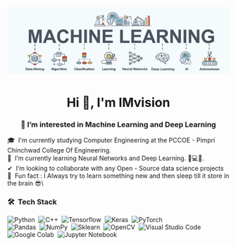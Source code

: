 <h1 align="center">
 <img src="https://github.com/IMvision12/IMvision12/blob/main/ml.jpg" />
</h1>
<h1 align="center">Hi 👋, I'm IMvision</h1>
<h3 align="center">👀 I’m interested in Machine Learning and Deep Learning</h3>

🎓 &nbsp;I'm currently studying Computer Engineering at the PCCOE - Pimpri Chinchwad College Of Engineering.\
🌱 &nbsp;I’m currently learning Neural Networks and Deep Learning. 🧠💻🤖.\
✔  &nbsp;I’m looking to collaborate with any Open - Source data science projects\
📄 &nbsp;Fun fact : I Always try to learn something new and then sleep till it store in the brain 😎\

### 🛠 &nbsp;Tech Stack
![Python](https://img.shields.io/badge/-Python-05122A?style=flat&logo=python)&nbsp;
![C++](https://img.shields.io/badge/-C++-05122A?style=flat&logo=C%2B%2B&logoColor=00599C)&nbsp;
![Tensorflow](https://img.shields.io/badge/-Tensorflow-05122A?style=flat&logo=tensorflow&logoColor=FF6F00)&nbsp;
![Keras](https://img.shields.io/badge/-Keras-05122A?style=flat&logo=keras&logoColor=D00000)&nbsp;
![PyTorch](https://img.shields.io/badge/-Pytorch-05122A?style=flat&logo=Pytorch&logoColor=D00000)\
![Pandas](https://img.shields.io/badge/-Pandas-05122A?style=flat&logo=Pandas&logoColor=D00000)&nbsp;
![NumPy](https://img.shields.io/badge/-Numpy-05122A?style=flat&logo=Numpy&logoColor=D00000)&nbsp;
![Sklearn](https://img.shields.io/badge/-scikit_learn-05122A?style=flat&logo=scikit-learn&logoColor=D00000)&nbsp;
![OpenCV](https://img.shields.io/badge/-OpenCV-05122A?style=flat&logo=opencv&logoColor=5C3EE8)&nbsp;
![Visual Studio Code](https://img.shields.io/badge/-Visual%20Studio%20Code-05122A?style=flat&logo=visual-studio-code&logoColor=007ACC)\
![Google Colab](https://img.shields.io/badge/-Google%20Colab-05122A?style=flat&logo=google-colab&logoColor=F9AB00)&nbsp;
![Jupyter Notebook](https://img.shields.io/badge/-Jupyter%20Notebook-05122A?style=flat&logo=jupyter&logoColor=F37626)&nbsp;
